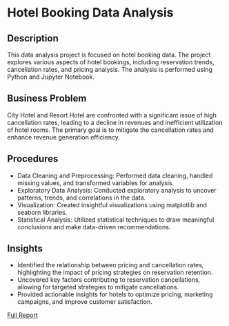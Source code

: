 # Hotel Booking Data Analysis
## Description 
This data analysis project is focused on hotel booking data. The project explores various aspects of hotel bookings, including reservation trends, cancellation rates, and pricing analysis. The analysis is performed using Python and Jupyter Notebook.

## Business Problem
City Hotel and Resort Hotel are confronted with a significant issue of high cancellation rates, leading to a decline in revenues and inefficient utilization of hotel rooms. The primary goal is to mitigate the cancellation rates and enhance revenue generation efficiency.

## Procedures 
- Data Cleaning and Preprocessing: Performed data cleaning, handled missing values, and transformed variables for analysis.
- Exploratory Data Analysis: Conducted exploratory analysis to uncover patterns, trends, and correlations in the data.
- Visualization: Created insightful visualizations using matplotlib and seaborn libraries.
- Statistical Analysis: Utilized statistical techniques to draw meaningful conclusions and make data-driven recommendations.

## Insights
- Identified the relationship between pricing and cancellation rates, highlighting the impact of pricing strategies on reservation retention.
- Uncovered key factors contributing to reservation cancellations, allowing for targeted strategies to mitigate cancellations.
- Provided actionable insights for hotels to optimize pricing, marketing campaigns, and improve customer satisfaction.

[Full Report](https://drive.google.com/file/d/1IIkDTfLj7pvaNR331JSFyAZRtv02Zs27/view)


